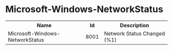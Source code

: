 # Microsoft-Windows-NetworkStatus

<table>
<colgroup><col/><col/><col/></colgroup>
<tr><th>Name</th><th>Id</th><th>Description</th></tr>
<tr><td>Microsoft-Windows-NetworkStatus</td><td>8001</td><td>Network Status Changed (%1)</td></tr>
</table>
